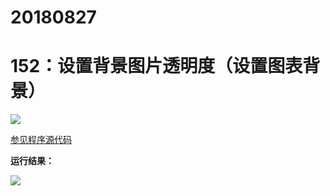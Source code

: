 # 20180827

# 152：设置背景图片透明度（设置图表背景）

<img src="http://image.renkaigis.com/keepcoding/2018082701.png">

<a href="https://github.com/renkaigis/KeepCoding/tree/master/2018/08/27" target="_blank">参见程序源代码</a>

**运行结果：**

<img src="http://image.renkaigis.com/keepcoding/2018082702.png">